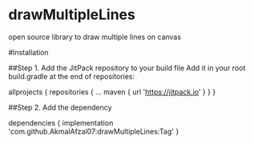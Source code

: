 # drawMultipleLines
open source library to draw multiple lines on canvas

#Installation

##Step 1. 
Add the JitPack repository to your build file
Add it in your root build.gradle at the end of repositories:

allprojects {
repositories {
...
maven { url 'https://jitpack.io' }
}
}


##Step 2.
Add the dependency

dependencies {
implementation 'com.github.AkmalAfzal07:drawMultipleLines:Tag'
}
